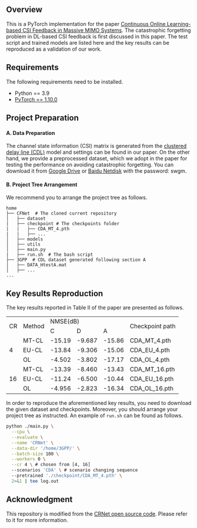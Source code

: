 ## Overview
This is a PyTorch implementation for the paper [Continuous Online Learning-based CSI Feedback in Massive MIMO Systems](https://ieeexplore.ieee.org/document/10381825). The catastrophic forgetting problem in DL-based CSI feedback is first discussed in this paper. The test script and trained models are listed here and the key results can be reproduced as a validation of our work.

## Requirements

The following requirements need to be installed.
- Python == 3.9
- [PyTorch == 1.10.0](https://pytorch.org/get-started/previous-versions/#v1100)

## Project Preparation

#### A. Data Preparation

The channel state information (CSI) matrix is generated from the [clustered delay line (CDL)](https://portal.3gpp.org/desktopmodules/Specifications/SpecificationDetails.aspx?specificationId=3173) model and settings can be found in our paper. On the other hand, we provide a preprocessed dataset, which we adopt in the paper for testing the performance on avoiding catastrophic forgetting. You can download it from [Google Drive](https://drive.google.com/drive/folders/1yLzVBFR5rv3C_ym0PpDAnLyPOW5hiiCt?usp=sharing) or [Baidu Netdisk](https://pan.baidu.com/s/1XDewsqmvFBAHNCoYtJVwwg) with the password: swgm.

#### B. Project Tree Arrangement

We recommend you to arrange the project tree as follows.

```
home
├── CFNet  # The cloned current repository
│   ├── dataset
|   ├── checkpoint # The checkpoints folder
|   |   ├── CDA_MT_4.pth
|   |   ├── ...
│   ├── models
│   ├── utils
│   ├── main.py
|   ├── run.sh  # The bash script
├── 3GPP  # CDL dataset generated following section A
│   ├── DATA_HtestA.mat
│   ├── ...
...
```

## Key Results Reproduction

The key results reported in Table II of the paper are presented as follows.

<table>
    <tr>
        <td rowspan="2"> CR </td> 
        <td rowspan="2"> Method </td> 
        <td colspan="3"> NMSE(dB) </td> 
        <td rowspan="2"> Checkpoint path </td>
   </tr>
    <tr>
  		  <td> C </td>
        <td> D </td> 
        <td> A </td>  
    </tr>
    <tr>
        <td rowspan="3"> 4 </td> 
        <td> MT-CL </td>
        <td> -15.19 </td> 
        <td> -9.687 </td>     
        <td> -15.86 </td>    
         <td> CDA_MT_4.pth </td> 
    </tr>
      <tr>
        <td> EU-CL </td>
        <td> -13.84 </td> 
        <td> -9.306 </td>     
        <td> -15.06 </td>   
        <td> CDA_EU_4.pth </td>  
    </tr>
          <tr>
        <td> OL </td>
        <td> -4.502 </td> 
        <td> -3.802 </td>     
        <td> -17.17 </td>    
        <td> CDA_OL_4.pth </td>  
    </tr>
        <tr>
        <td rowspan="3"> 16 </td> 
        <td> MT-CL </td>
        <td> -13.39 </td> 
        <td> -8.460 </td>     
        <td> -13.43 </td>    
        <td> CDA_MT_16.pth </td>  
    </tr>
      <tr>
        <td> EU-CL </td>
        <td> -11.24 </td> 
        <td> -6.500 </td>     
        <td> -10.44 </td>    
        <td> CDA_EU_16.pth </td>  
    </tr>
          <tr>
        <td> OL </td>
        <td> -4.956 </td> 
        <td> -2.823 </td>     
        <td> -16.34 </td>   
        <td> CDA_OL_16.pth </td>   
    </tr>
</table>

In order to reproduce the aforementioned key results, you need to download the given dataset and checkpoints. Moreover, you should arrange your project tree as instructed. An example of `run.sh` can be found as follows.

``` bash
python ./main.py \
  --cpu \
  --evaluate \
  --name 'CRNet' \
  --data-dir '/home/3GPP/' \
  --batch-size 100 \
  --workers 0 \
  --cr 4 \ # chosen from [4, 16]
  --scenarios 'CDA' \ # scenario changing sequence
  --pretrained './checkpoint/CDA_MT_4.pth' \
  2>&1 | tee log.out

```

## Acknowledgment

This repository is modified from the [CRNet open source code](https://github.com/Kylin9511/CRNet). Please refer to it for more information.
